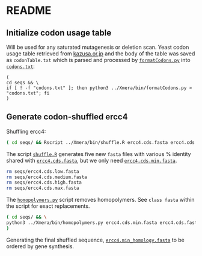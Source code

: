 # README

## Initialize codon usage table
Will be used for any saturated mutagenesis or deletion scan. Yeast codon usage table retrieved from [kazusa.or.jp](https://www.kazusa.or.jp/codon/cgi-bin/showcodon.cgi?species=4932&aa=1&style=N) and the body of the table was saved as  `codonTable.txt` which is parsed and processed by [`formatCodons.py`](bin/formatCodons.py) into [`codons.txt`](seqs/codons.txt):
```
(
cd seqs && \
if [ ! -f "codons.txt" ]; then python3 ../Xmera/bin/formatCodons.py > "codons.txt"; fi 
)
```

## Generate codon-shuffled ercc4
Shuffling ercc4:
```bash
( cd seqs/ && Rscript ../Xmera/bin/shuffle.R ercc4.cds.fasta ercc4.cds.fasta )
```

The script [`shuffle.R`](shuffle.R) generates five new `fasta` files with various % identity shared with [`ercc4.cds.fasta`](seqs/ercc4.cds.fasta), but we only need [`ercc4.cds.min.fasta`](seqs/ercc4.cds.min.fasta).
```bash
rm seqs/ercc4.cds.low.fasta
rm seqs/ercc4.cds.medium.fasta
rm seqs/ercc4.cds.high.fasta
rm seqs/ercc4.cds.max.fasta
```

The [`homopolymers.py`](Xmera/bin/homopolymers.py) script removes homopolymers. See `class fasta` within the script for exact replacements.
```bash
( cd seqs/ && \
python3 ../Xmera/bin/homopolymers.py ercc4.cds.min.fasta ercc4.cds.fasta > ercc4.min_homology.fasta
)
```
Generating the final shuffled sequence, [`ercc4.min_homology.fasta`](seqs/ercc4.min_homology.fasta) to be ordered by gene synthesis.

